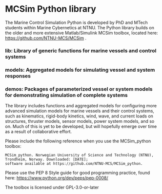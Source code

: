 # MCSim Python library
The Marine Control Simulation Python is developed by PhD and MTech students within Marine Cybernetics  at NTNU. The Python library builds on the older and more extensive Matlab/Simulink MCSim toolbox, located here: https://github.com/NTNU-MCS/MCSim .  

### lib: Library of generic functions for marine vessels and control systems
### models: Aggregated models for simulating vessel and system responses 
### demos: Packages of parameterized vessel or system models for demonstrating simulation of complete systems

The library includes functions and aggregated models for configuring more advanced simulation models for marine vessels and their control systems, such as kinematics, rigid-body kinetics, wind, wave, and current loads on structures, thruster models, sensor models, power system models, and so on. Much of this is yet to be developed, but will hopefully emerge over time as a result of collaborative effort.

Please include the following reference when you use the MCSim_python toolbox: 

    MCSim_python. Norwegian University of Science and Technology (NTNU), Trondheim, Norway. Downloaded: [DATE]; 
    software available at https://github.com/NTNU-MCS/MCSim_python.

Please use the PEP 8 Style guide for good programming practice, found here: https://www.python.org/dev/peps/pep-0008/ 


The toolbox is licensed under GPL-3.0-or-later
